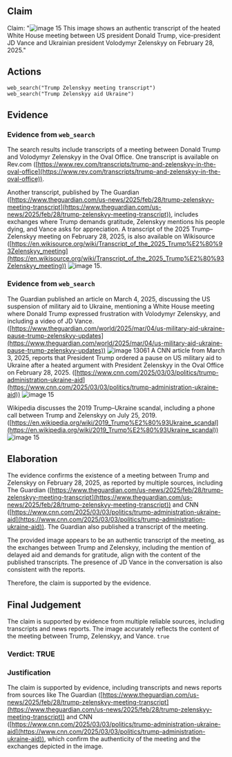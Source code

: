 ## Claim
Claim: "![image 15](media/48.jpg) This image shows an authentic transcript of the heated White House meeting between US president Donald Trump, vice-president JD Vance and Ukrainian president Volodymyr Zelenskyy on February 28, 2025."

## Actions
```
web_search("Trump Zelenskyy meeting transcript")
web_search("Trump Zelenskyy aid Ukraine")
```

## Evidence
### Evidence from `web_search`
The search results include transcripts of a meeting between Donald Trump and Volodymyr Zelenskyy in the Oval Office. One transcript is available on Rev.com ([https://www.rev.com/transcripts/trump-and-zelenskyy-in-the-oval-office](https://www.rev.com/transcripts/trump-and-zelenskyy-in-the-oval-office)).

Another transcript, published by The Guardian ([https://www.theguardian.com/us-news/2025/feb/28/trump-zelenskyy-meeting-transcript](https://www.theguardian.com/us-news/2025/feb/28/trump-zelenskyy-meeting-transcript)), includes exchanges where Trump demands gratitude, Zelenskyy mentions his people dying, and Vance asks for appreciation. A transcript of the 2025 Trump–Zelenskyy meeting on February 28, 2025, is also available on Wikisource ([https://en.wikisource.org/wiki/Transcript_of_the_2025_Trump%E2%80%93Zelenskyy_meeting](https://en.wikisource.org/wiki/Transcript_of_the_2025_Trump%E2%80%93Zelenskyy_meeting)) ![image 15](media/48.jpg).


### Evidence from `web_search`
The Guardian published an article on March 4, 2025, discussing the US suspension of military aid to Ukraine, mentioning a White House meeting where Donald Trump expressed frustration with Volodymyr Zelenskyy, and including a video of JD Vance. ([https://www.theguardian.com/world/2025/mar/04/us-military-aid-ukraine-pause-trump-zelenskyy-updates](https://www.theguardian.com/world/2025/mar/04/us-military-aid-ukraine-pause-trump-zelenskyy-updates)) ![image 13061](media/2025-08-31_18-02-1756663379-590362.jpg) A CNN article from March 3, 2025, reports that President Trump ordered a pause on US military aid to Ukraine after a heated argument with President Zelenskyy in the Oval Office on February 28, 2025. ([https://www.cnn.com/2025/03/03/politics/trump-administration-ukraine-aid](https://www.cnn.com/2025/03/03/politics/trump-administration-ukraine-aid)) ![image 15](media/48.jpg)

Wikipedia discusses the 2019 Trump–Ukraine scandal, including a phone call between Trump and Zelenskyy on July 25, 2019. ([https://en.wikipedia.org/wiki/2019_Trump%E2%80%93Ukraine_scandal](https://en.wikipedia.org/wiki/2019_Trump%E2%80%93Ukraine_scandal)) ![image 15](media/48.jpg)


## Elaboration
The evidence confirms the existence of a meeting between Trump and Zelenskyy on February 28, 2025, as reported by multiple sources, including The Guardian ([https://www.theguardian.com/us-news/2025/feb/28/trump-zelenskyy-meeting-transcript](https://www.theguardian.com/us-news/2025/feb/28/trump-zelenskyy-meeting-transcript)) and CNN ([https://www.cnn.com/2025/03/03/politics/trump-administration-ukraine-aid](https://www.cnn.com/2025/03/03/politics/trump-administration-ukraine-aid)). The Guardian also published a transcript of the meeting.

The provided image appears to be an authentic transcript of the meeting, as the exchanges between Trump and Zelenskyy, including the mention of delayed aid and demands for gratitude, align with the content of the published transcripts. The presence of JD Vance in the conversation is also consistent with the reports.

Therefore, the claim is supported by the evidence.


## Final Judgement
The claim is supported by evidence from multiple reliable sources, including transcripts and news reports. The image accurately reflects the content of the meeting between Trump, Zelenskyy, and Vance. `true`

### Verdict: TRUE

### Justification
The claim is supported by evidence, including transcripts and news reports from sources like The Guardian ([https://www.theguardian.com/us-news/2025/feb/28/trump-zelenskyy-meeting-transcript](https://www.theguardian.com/us-news/2025/feb/28/trump-zelenskyy-meeting-transcript)) and CNN ([https://www.cnn.com/2025/03/03/politics/trump-administration-ukraine-aid](https://www.cnn.com/2025/03/03/politics/trump-administration-ukraine-aid)), which confirm the authenticity of the meeting and the exchanges depicted in the image.
